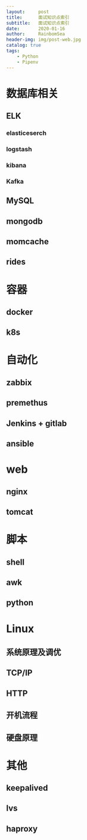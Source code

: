```yaml
---
layout:     post
title:      面试知识点索引 
subtitle:   面试知识点索引
date:       2020-01-16
author:     RainbomSea
header-img: img/post-web.jpg
catalog: true
tags:
    - Python
    - Pipenv
---					
```


# 数据库相关
## ELK
### elasticeserch
### logstash
### kibana
### Kafka

## MySQL

## mongodb

## momcache

## rides

# 容器
## docker
## k8s

# 自动化
## zabbix
## premethus
## Jenkins + gitlab
## ansible

# web
## nginx
## tomcat

# 脚本
## shell
## awk
## python

# Linux
## 系统原理及调优
## TCP/IP
## HTTP
## 开机流程
## 硬盘原理 

# 其他
## keepalived 
## lvs
## haproxy
## 
